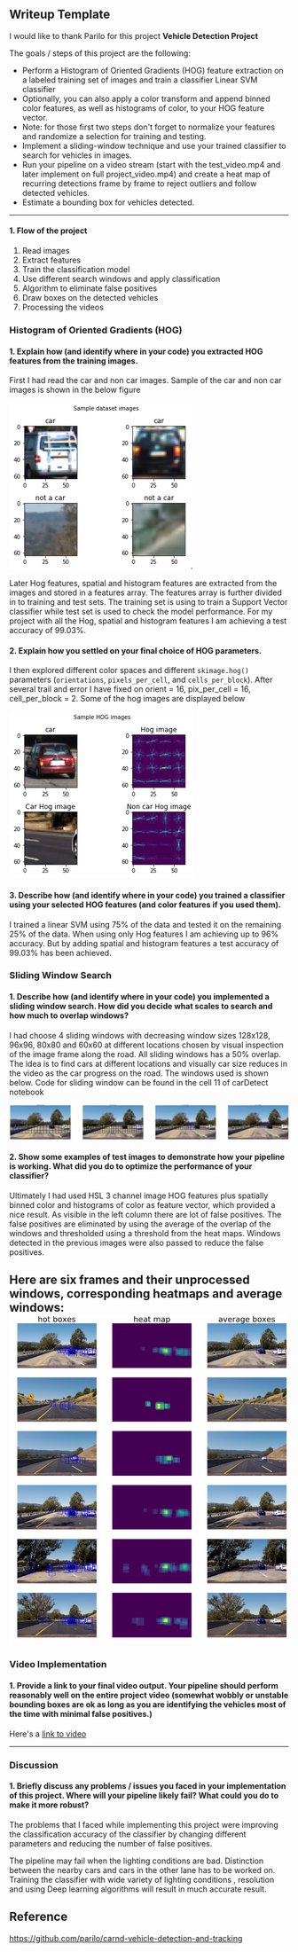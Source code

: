 ## Writeup Template

I would like to thank Parilo for this project
**Vehicle Detection Project**

The goals / steps of this project are the following:

* Perform a Histogram of Oriented Gradients (HOG) feature extraction on a labeled training set of images and train a classifier Linear SVM classifier
* Optionally, you can also apply a color transform and append binned color features, as well as histograms of color, to your HOG feature vector.
* Note: for those first two steps don't forget to normalize your features and randomize a selection for training and testing.
* Implement a sliding-window technique and use your trained classifier to search for vehicles in images.
* Run your pipeline on a video stream (start with the test_video.mp4 and later implement on full project_video.mp4) and create a heat map of recurring detections frame by frame to reject outliers and follow detected vehicles.
* Estimate a bounding box for vehicles detected.

[//]: # (Image References)
[image1]: https://github.com/willofdiamond/Vehicle-Detection/blob/master/sampleimages.png

[image2]: https://github.com/willofdiamond/Vehicle-Detection/blob/master/Hogimages.png
[image3]: https://github.com/willofdiamond/Vehicle-Detection/blob/master/slidingwindows.png
[image4]: https://github.com/willofdiamond/Vehicle-Detection/blob/master/averagewindows.png
[link to video]:https://github.com/willofdiamond/Vehicle-Detection/blob/master/projectVideoResult.mp4 "Video"



---


#### 1. Flow of the project
1. Read images
2. Extract features
3. Train the classification model
4. Use different search windows and apply classification
5. Algorithm to eliminate false positives
7. Draw boxes on the detected vehicles
6. Processing the videos

### Histogram of Oriented Gradients (HOG)

#### 1. Explain how (and identify where in your code) you extracted HOG features from the training images.

First I had read the car and non car images. Sample of the car and non car images is shown in the below figure

![alt text][image1].

Later Hog features, spatial and histogram features are extracted from the images and stored in a features array. The features array is further divided in to training and test sets. The training set is using to train a Support Vector classifier while test set is used to check the model performance. For my project with all the Hog, spatial and histogram features I am achieving a test accuracy of 99.03%.  



#### 2. Explain how you settled on your final choice of HOG parameters.

I then explored different color spaces and different `skimage.hog()` parameters (`orientations`, `pixels_per_cell`, and `cells_per_block`). After several trail and error I have fixed on  orient = 16, pix_per_cell = 16, cell_per_block = 2. Some of the hog images are displayed below


![alt text][image2]

#### 3. Describe how (and identify where in your code) you trained a classifier using your selected HOG features (and color features if you used them).

I trained a linear SVM using 75% of the data and tested it on the remaining 25% of the data. When using only Hog features I am achieving up to 96% accuracy. But by adding spatial and histogram features a test accuracy of 99.03% has been achieved.

### Sliding Window Search

#### 1. Describe how (and identify where in your code) you implemented a sliding window search.  How did you decide what scales to search and how much to overlap windows?

 I had choose 4 sliding windows with decreasing window sizes 128x128, 96x96, 80x80 and 60x60 at different locations chosen by visual inspection of the image frame along the road. All sliding windows has a 50% overlap. The idea is to find cars at different locations and visually car size reduces in the video as the car progress on the road. The windows used is shown below. Code for sliding window can be found in the cell 11 of carDetect notebook

![alt text][image3]

#### 2. Show some examples of test images to demonstrate how your pipeline is working.  What did you do to optimize the performance of your classifier?

Ultimately I had used HSL 3 channel image HOG features plus spatially binned color and histograms of color as feature vector, which provided a nice result. As visible in the left column there are lot of false positives. The false positives are eliminated by using the average of the overlap of the windows and thresholded using a threshold from the heat maps. Windows detected in the previous images were also passed to reduce the false positives.


Here are six frames and their unprocessed windows, corresponding heatmaps and average windows:
![alt text][image4]
---

### Video Implementation

#### 1. Provide a link to your final video output.  Your pipeline should perform reasonably well on the entire project video (somewhat wobbly or unstable bounding boxes are ok as long as you are identifying the vehicles most of the time with minimal false positives.)
Here's a [link to video]


---

### Discussion

#### 1. Briefly discuss any problems / issues you faced in your implementation of this project.  Where will your pipeline likely fail?  What could you do to make it more robust?

The problems that I faced while implementing this project were improving the classification accuracy of the classifier by changing different parameters and reducing the number of false positives.

The pipeline may fail when the lighting conditions are bad. Distinction between the nearby cars  and cars in the other lane has to be worked on. Training the classifier with wide variety of lighting conditions , resolution and using Deep learning algorithms will result in much accurate result.


## Reference
https://github.com/parilo/carnd-vehicle-detection-and-tracking
